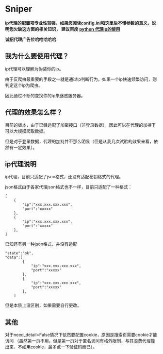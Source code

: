 # Sniper

**ip代理的配置项专业性较强，如果您阅读config.ini和这里后不懂参数的意义，说明您欠缺这方面的相关知识，
建议百度 [python 代理ip的使用](https://www.baidu.com/baidu?tn=monline_3_dg&ie=utf-8&wd=python+%E4%BB%A3%E7%90%86ip%E7%9A%84%E4%BD%BF%E7%94%A8 )**

**诚招代理广告位哈哈哈哈哈**

## 我为什么要使用代理？

ip代理可以理解为伪装你的ip。

由于反爬虫最重要的手段之一就是通过ip判断行为，如果一个ip快速频繁访问，则判定这个ip为爬虫。

因此通过不断的变换你的ip来迷惑服务器。

## 代理的效果怎么样？

目前的版本，由于已经适配了加密接口（非登录数据），因此可以在代理的加持下可以大规模爬取数据。

但是对于登录数据，代理的加持并不那么明显（但是从我几次试验的效果来看，依然有一定效果）。

## ip代理说明

ip代理，目前只适配了json格式，还没有适配秘钥格式的代理。

json格式由于各家代理json格式也不一样，目前只适配了一种格式：
    
    [
        {
            "ip":"xxx.xxx.xxx.xxx",
            "port":"xxxxx"
        },
        {
            "ip":"xxx.xxx.xxx.xxx",
            "port":"xxxxx"
        },
    ]
    
已知还有另一种json格式，并没有适配

    "state":"ok",
    "data":[
            {
                "ip":"xxx.xxx.xxx.xxx",
                "port":"xxxxx"
            },
            {
                "ip":"xxx.xxx.xxx.xxx",
                "port":"xxxxx"
            },
        ]
    
但是本质上没区别，如果需要自行更改。

## 其他

对于need_detail=False情况下依然要配置cookie，原因是搜索页需要cookie才能访问
（虽然第一页不用，但是第一页对于匿名访问有格外限制，与其浪费代理撞出来，不如用cookie，最多点一下验证码而已）。